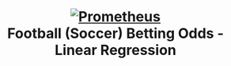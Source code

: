 <h1 align="center" style="border-bottom: none">
    <a href="https://prometheus.io" target="_blank"><img alt="Prometheus" src="./.assets/heading-icon.svg"></a><br>Football (Soccer) Betting Odds - Linear Regression
</h1>

